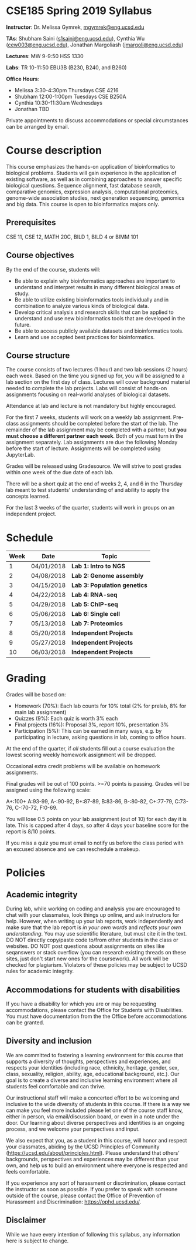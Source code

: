 # CSE185 Spring 2019 Syllabus

**Instructor**: Dr. Melissa Gymrek, mgymrek@eng.ucsd.edu

**TAs**: Shubham Saini (s1saini@eng.ucsd.edu), Cynthia Wu (cew003@eng.ucsd.edu), Jonathan Margoliash (jmargoli@eng.ucsd.edu)

**Lectures**: MW 9-9:50 HSS 1330

**Labs**: TR 10-11:50 EBU3B (B230, B240, and B260)

**Office Hours**:
* Melissa 3:30-4:30pm Thursdays CSE 4216
* Shubham 12:00-1:00pm Tuesdays CSE B250A
* Cynthia 10:30-11:30am Wednesdays
* Jonathan TBD

Private appointments to discuss accommodations or special circumstances can be arranged by email.

# Course description
This course emphasizes the hands-on application of bioinformatics to biological problems. Students will gain experience in the application of existing software, as well as in combining approaches to answer specific biological questions. Sequence alignment, fast database search, comparative genomics, expression analysis, computational proteomics, genome-wide association studies, next generation sequencing, genomics and big data. This course is open to bioinformatics majors only.

## Prerequisites
CSE 11, CSE 12, MATH 20C, BILD 1, BILD 4 or BIMM 101

## Course objectives
By the end of the course, students will:

* Be able to explain why bioinformatics approaches are important to understand and interpret results in many different biological areas of study.
* Be able to utilize existing bioinformatics tools individually and in combination to analyze various kinds of biological data.
* Develop critical analysis and research skills that can be applied to understand and use new bioinformatics tools that are developed in the future.
* Be able to access publicly available datasets and bioinformatics tools.
* Learn and use accepted best practices for bioinformatics.

## Course structure
The course consists of two lectures (1 hour) and two lab sessions (2 hours) each week. Based on the time you signed up for, you will be assigned to a lab section on the first day of class.
Lectures will cover background material needed to complete the lab projects. Labs will consist of hands-on assignments focusing on real-world analyses of biological datasets.

Attendance at lab and lecture is not mandatory but highly encouraged.

For the first 7 weeks, students will work on a weekly lab assignment. Pre-class assignments should be completed before the start of the lab. The remainder of the lab assignment may be completed with a partner, but **you must choose a different partner each week**. Both of you must turn in the assignment separately. Lab assignments are due the following Monday before the start of lecture. Assignments will be completed using JupyterLab.

Grades will be released using Gradesource. We will strive to post grades within one week of the due date of each lab.

There will be a short quiz at the end of weeks 2, 4, and 6 in the Thursday lab meant to test students' understanding of and ability to apply the concepts learned.

For the last 3 weeks of the quarter, students will work in groups on an independent project.

# Schedule

| Week | Date | Topic |
|----------|----------|-------|
| 1 | 04/01/2018 | **Lab 1: Intro to NGS** |
| 2 | 04/08/2018 | **Lab 2: Genome assembly** |
| 3 | 04/15/2018 | **Lab 3: Population genetics** | 
| 4 | 04/22/2018 | **Lab 4: RNA-seq** | 
| 5 | 04/29/2018 | **Lab 5: ChIP-seq** | 
| 6 | 05/06/2018 | **Lab 6: Single cell** | 
| 7 | 05/13/2018 | **Lab 7: Proteomics** | 
| 8 | 05/20/2018 | **Independent Projects** |
| 9 | 05/27/2018 | **Independent Projects** |
| 10 | 06/03/2018 | **Independent Projects** |

# Grading
Grades will be based on:

* Homework (70%): Each lab counts for 10% total (2% for prelab, 8% for main lab assignment)
* Quizzes (9%): Each quiz is worth 3% each
* Final projects (16%): Proposal 3%, report 10%, presentation 3%
* Participation (5%): This can be earned in many ways, e.g. by participating in lecture, asking questions in lab, coming to office hours.

At the end of the quarter, if *all* students fill out a course evaluation the lowest scoring weekly homework assignment will be dropped.

Occasional extra credit problems will be available on homework assignments.

Final grades will be out of 100 points. >=70 points is passing. Grades will be assigned using the following scale:

A+:100+
A:93-99, A-:90-92,
B+:87-89, B:83-86, B-:80-82,
C+:77-79, C:73-76, C-:70-72,
F:0-69.

You will lose 0.5 points on your lab assignment (out of 10) for each day it is late. This is capped after 4 days, so after 4 days your baseline score for the report is 8/10 points.

If you miss a quiz you must email to notify us before the class period with an excused absence and we can reschedule a makeup.

# Policies

## Academic integrity
During lab, while working on coding and analysis you are encouraged to chat with your classmates, look things up online, and ask instructors for help. However, when writing up your lab reports, work independently and make sure that the lab report is *in your own words* and *reflects your own understanding*. You may use scientific literature, but must cite it in the text. DO NOT directly copy/paste code to/from other students in the class or websites. DO NOT post questions about assignments on sites like seqanswers or stack overflow (you can research existing threads on these sites, just don't start new ones for the coursework). All work will be checked for plagiarism. Violators of these policies may be subject to UCSD rules for academic integrity.

## Accommodations for students with disabilities
If you have a disability for which you are or may be requesting accommodations, please contact the Office for Students with Disabilities.  You must have documentation from the the Office before accommodations can be granted.

## Diversity and inclusion
We are committed to fostering a learning environment for this course that supports a diversity of thoughts, perspectives and experiences, and respects your identities (including race, ethnicity, heritage, gender, sex, class, sexuality, religion, ability, age, educational background, etc.).  Our goal is to create a diverse and inclusive learning environment where all students feel comfortable and can thrive. 

Our instructional staff will make a concerted effort to be welcoming and inclusive to the wide diversity of students in this course.  If there is a way we can make you feel more included please let one of the course staff know, either in person, via email/discussion board, or even in a note under the door.  Our learning about diverse perspectives and identities is an ongoing process, and we welcome your perspectives and input.  

We also expect that you, as a student in this course, will honor and respect your classmates, abiding by the UCSD Principles of Community (https://ucsd.edu/about/principles.html).  Please understand that others’ backgrounds, perspectives and experiences may be different than your own, and help us to build an environment where everyone is respected and feels comfortable.

If you experience any sort of harassment or discrimination, please contact the instructor as soon as possible.   If you prefer to speak with someone outside of the course, please contact the Office of Prevention of Harassment and Discrimination: https://ophd.ucsd.edu/. 

## Disclaimer
While we have every intention of following this syllabus, any information here is subject to change.
